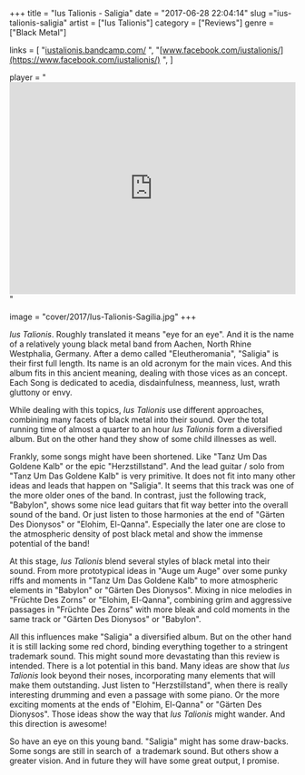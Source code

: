 +++
title = "Ius Talionis - Saligia"
date = "2017-06-28 22:04:14"
slug ="ius-talionis-saligia"
artist = ["Ius Talionis"]
category = ["Reviews"]
genre = ["Black Metal"]

links = [
    "[iustalionis.bandcamp.com/](https://iustalionis.bandcamp.com/)  ",
    "[www.facebook.com/iustalionis/](https://www.facebook.com/iustalionis/)  ",
]

player = "<iframe style='border: 0; width: 100%; height: 373px;' src='https://bandcamp.com/EmbeddedPlayer/album=3050356209/size=large/bgcol=333333/linkcol=ffffff/artwork=none/transparent=true/' seamless><a href='http://iustalionis.bandcamp.com/album/saligia'>Saligia by Ius Talionis</a></iframe>"

image = "cover/2017/Ius-Talionis-Sagilia.jpg"
+++

*Ius Talionis*. Roughly translated it means "eye for an eye". And it is the name of a relatively young black metal band from Aachen, North Rhine Westphalia, Germany. After a demo called "Eleutheromania", "Saligia" is their first full length. Its name is an old acronym for the main vices. And this album fits in this ancient meaning, dealing with those vices as an concept. Each Song is dedicated to acedia, disdainfulness, meanness, lust, wrath gluttony or envy.

While dealing with this topics, *Ius Talionis* use different approaches, combining many facets of black metal into their sound. Over the total running time of almost a quarter to an hour *Ius Talionis* form a diversified album. But on the other hand they show of some child illnesses as well.

Frankly, some songs might have been shortened. Like "Tanz Um Das Goldene Kalb" or the epic "Herzstillstand". And the lead guitar / solo from "Tanz Um Das Goldene Kalb" is very primitive. It does not fit into many other ideas and leads that happen on "Saligia". It seems that this track was one of the more older ones of the band.
In contrast, just the following track, "Babylon", shows some nice lead guitars that fit way better into the overall sound of the band. Or just listen to those harmonies at the end of "Gärten Des Dionysos" or "Elohim, El-Qanna". Especially the later one are close to the atmospheric density of post black metal and show the immense potential of the band!

At this stage, *Ius Talionis* blend several styles of black metal into their sound. From more prototypical ideas in "Auge um Auge" over some punky riffs and moments in "Tanz Um Das Goldene Kalb" to more atmospheric elements in "Babylon" or "Gärten Des Dionysos". Mixing in nice melodies in "Früchte Des Zorns" or "Elohim, El-Qanna", combining grim and aggressive passages in "Früchte Des Zorns" with more bleak and cold moments in the same track or "Gärten Des Dionysos" or "Babylon".

All this influences make "Saligia" a diversified album. But on the other hand it is still lacking some red chord, binding everything together to a stringent trademark sound. This might sound more devastating than this review is intended. There is a lot potential in this band. Many ideas are show that *Ius Talionis* look beyond their noses, incorporating many elements that will make them outstanding. Just listen to "Herzstillstand", when there is really interesting drumming and even a passage with some piano. Or the more exciting moments at the ends of "Elohim, El-Qanna" or "Gärten Des Dionysos". Those ideas show the way that *Ius Talionis* might wander. And this direction is awesome!

So have an eye on this young band. "Saligia" might has some draw-backs. Some songs are still in search of  a trademark sound. But others show a greater vision. And in future they will have some great output, I promise.
